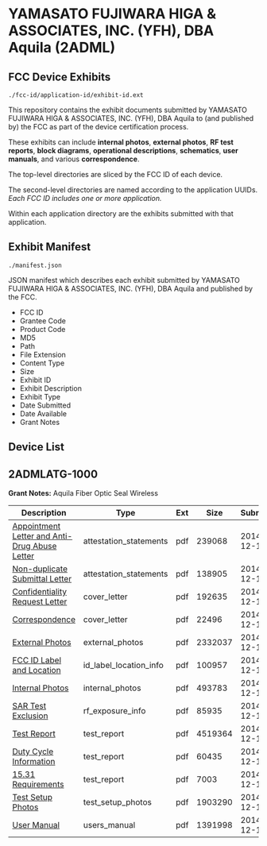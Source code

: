 # YAMASATO FUJIWARA HIGA & ASSOCIATES, INC. (YFH), DBA Aquila (2ADML)
## FCC Device Exhibits

```
./fcc-id/application-id/exhibit-id.ext
```

This repository contains the exhibit documents submitted by YAMASATO FUJIWARA HIGA & ASSOCIATES, INC. (YFH), DBA Aquila to (and published by) the FCC as part of the device certification process.

These exhibits can include **internal photos**, **external photos**, **RF test reports**, **block diagrams**, **operational descriptions**, **schematics**, **user manuals**, and various **correspondence**.

The top-level directories are sliced by the FCC ID of each device.

The second-level directories are named according to the application UUIDs. *Each FCC ID includes one or more application.*

Within each application directory are the exhibits submitted with that application. 

## Exhibit Manifest

```
./manifest.json
```

JSON manifest which describes each exhibit submitted by YAMASATO FUJIWARA HIGA & ASSOCIATES, INC. (YFH), DBA Aquila and published by the FCC.

- FCC ID
- Grantee Code
- Product Code
- MD5
- Path
- File Extension
- Content Type
- Size
- Exhibit ID
- Exhibit Description
- Exhibit Type
- Date Submitted
- Date Available
- Grant Notes

## Device List
## 2ADMLATG-1000
**Grant Notes:** Aquila Fiber Optic Seal Wireless

| Description | Type | Ext | Size | Submitted | Available |
| ----------- | ---- | --- | ---- | --------- | --------- |
| [Appointment Letter and Anti-Drug Abuse Letter](2ADMLATG-1000/45b5b3b49bb7aecd1325caa8d253a6b9/2478266.pdf) | attestation_statements | pdf | 239068 | 2014-12-18 | 2014-12-18 |
| [Non-duplicate Submittal Letter](2ADMLATG-1000/45b5b3b49bb7aecd1325caa8d253a6b9/2478267.pdf) | attestation_statements | pdf | 138905 | 2014-12-18 | 2014-12-18 |
| [Confidentiality Request Letter](2ADMLATG-1000/45b5b3b49bb7aecd1325caa8d253a6b9/2478269.pdf) | cover_letter | pdf | 192635 | 2014-12-18 | 2014-12-18 |
| [Correspondence](2ADMLATG-1000/45b5b3b49bb7aecd1325caa8d253a6b9/2478283.pdf) | cover_letter | pdf | 22496 | 2014-12-18 | 2014-12-18 |
| [External Photos](2ADMLATG-1000/45b5b3b49bb7aecd1325caa8d253a6b9/2478270.pdf) | external_photos | pdf | 2332037 | 2014-12-18 | 2014-12-18 |
| [FCC ID Label and Location](2ADMLATG-1000/45b5b3b49bb7aecd1325caa8d253a6b9/2478271.pdf) | id_label_location_info | pdf | 100957 | 2014-12-18 | 2014-12-18 |
| [Internal Photos](2ADMLATG-1000/45b5b3b49bb7aecd1325caa8d253a6b9/2478272.pdf) | internal_photos | pdf | 493783 | 2014-12-18 | 2014-12-18 |
| [SAR Test Exclusion](2ADMLATG-1000/45b5b3b49bb7aecd1325caa8d253a6b9/2478274.pdf) | rf_exposure_info | pdf | 85935 | 2014-12-18 | 2014-12-18 |
| [Test Report](2ADMLATG-1000/45b5b3b49bb7aecd1325caa8d253a6b9/2478276.pdf) | test_report | pdf | 4519364 | 2014-12-18 | 2014-12-18 |
| [Duty Cycle Information](2ADMLATG-1000/45b5b3b49bb7aecd1325caa8d253a6b9/2478282.pdf) | test_report | pdf | 60435 | 2014-12-18 | 2014-12-18 |
| [15.31 Requirements](2ADMLATG-1000/45b5b3b49bb7aecd1325caa8d253a6b9/2478284.pdf) | test_report | pdf | 7003 | 2014-12-18 | 2014-12-18 |
| [Test Setup Photos](2ADMLATG-1000/45b5b3b49bb7aecd1325caa8d253a6b9/2478277.pdf) | test_setup_photos | pdf | 1903290 | 2014-12-18 | 2014-12-18 |
| [User Manual](2ADMLATG-1000/45b5b3b49bb7aecd1325caa8d253a6b9/2478278.pdf) | users_manual | pdf | 1391998 | 2014-12-18 | 2014-12-18 |
